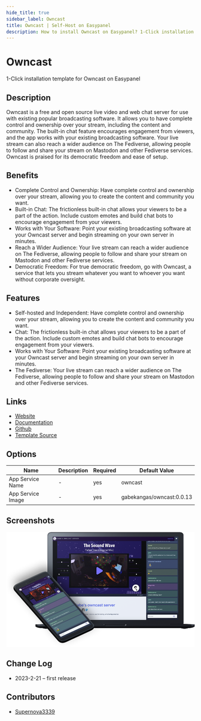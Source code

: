 ```yaml
---
hide_title: true
sidebar_label: Owncast
title: Owncast | Self-Host on Easypanel
description: How to install Owncast on Easypanel? 1-Click installation template for Owncast on Easypanel
---
```


<!-- generated -->

# Owncast

1-Click installation template for Owncast on Easypanel

## Description

Owncast is a free and open source live video and web chat server for use with existing popular broadcasting software. It allows you to have complete control and ownership over your stream, including the content and community. The built-in chat feature encourages engagement from viewers, and the app works with your existing broadcasting software. Your live stream can also reach a wider audience on The Fediverse, allowing people to follow and share your stream on Mastodon and other Fediverse services. Owncast is praised for its democratic freedom and ease of setup.

## Benefits

- Complete Control and Ownership: Have complete control and ownership over your stream, allowing you to create the content and community you want.
- Built-in Chat: The frictionless built-in chat allows your viewers to be a part of the action. Include custom emotes and build chat bots to encourage engagement from your viewers.
- Works with Your Software: Point your existing broadcasting software at your Owncast server and begin streaming on your own server in minutes.
- Reach a Wider Audience: Your live stream can reach a wider audience on The Fediverse, allowing people to follow and share your stream on Mastodon and other Fediverse services.
- Democratic Freedom: For true democratic freedom, go with Owncast, a service that lets you stream whatever you want to whoever you want without corporate oversight.

## Features

- Self-hosted and Independent: Have complete control and ownership over your stream, allowing you to create the content and community you want.
- Chat: The frictionless built-in chat allows your viewers to be a part of the action. Include custom emotes and build chat bots to encourage engagement from your viewers.
- Works with Your Software: Point your existing broadcasting software at your Owncast server and begin streaming on your own server in minutes.
- The Fediverse: Your live stream can reach a wider audience on The Fediverse, allowing people to follow and share your stream on Mastodon and other Fediverse services.

## Links

- [Website](https://owncast.online/)
- [Documentation](https://owncast.online/docs)
- [Github](https://github.com/owncast/owncast)
- [Template Source](https://github.com/easypanel-io/templates/tree/main/templates/owncast)

## Options

Name | Description | Required | Default Value
-|-|-|-
App Service Name | - | yes | owncast
App Service Image | - | yes | gabekangas/owncast:0.0.13

## Screenshots

![Owncast Screenshot](./assets/screenshot.png)

## Change Log

- 2023-2-21 – first release

## Contributors

- [Supernova3339](https://github.com/Supernova3339)

